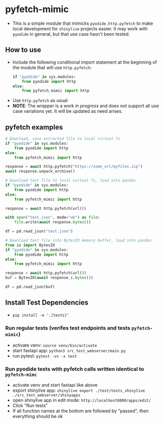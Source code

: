 # pyfetch-mimic
- This is a simple module that mimicks `pyodide.http.pyfetch` to make local development for `shinylive` projects easier. It may work with `pyodide` in general, but that use case hasn't been tested.

## How to use
- Include the following conditional import statement at the beginning of the module that will use `http.pyfetch`:
    ```python
    if "pyodide" in sys.modules:
        from pyodide import http
    else:
        from pyfetch_mimic import http
    ```
- Use `http.pyfetch` as usual
- **NOTE**: The wrapper is a *work in progress* and does not support all use case variations yet. It will be updated as need arises.

## pyfetch examples

```python
# Download, save extracted file to local virtual fs
if "pyodide" in sys.modules:
    from pyodide import http
else:
    from pyfetch_mimic import http

response = await http.pyfetch("https://some_url/myfiles.zip")
await response.unpack_archive()
```

```python
# Download text file to local virtual fs, load into pandas
if "pyodide" in sys.modules:
    from pyodide import http
else:
    from pyfetch_mimic import http

response = await http.pyfetch(url())

with open("test.json", mode="wb") as file:
    file.write(await response.bytes())

df = pd.read_json("test.json")
```

```python
# Download text file into BytesIO memory buffer, load into pandas
from io import BytesIO
if "pyodide" in sys.modules:
    from pyodide import http
else:
    from pyfetch_mimic import http

response = await http.pyfetch(url())
buf = BytesIO(await response_c.bytes())

df = pd.read_json(buf)
```

## Install Test Dependencies
- `pip install -e '.[tests]'`

### Run regular tests (verifes test endpoints and tests `pyfetch-mimic`)
- activate venv: `source venv/bin/activate`
- start fastapi app: `python3 src_test_webserver/main.py`
- run pytest: `pytest -vv -x test`

### Run pyodide tests with pyfetch calls written identical to `pyfetch-mimc`
- activate venv and start fastapi like above
- export shinylive app: `shinylive export ./test/tests_shinylive ./src_test_webserver/shinyapps`
- open shinylive app in edit mode: `http://localhost8000/apps/edit/`
- Click "Run tests"
- If all function names at the bottom are followed by "passed", then everything should be ok